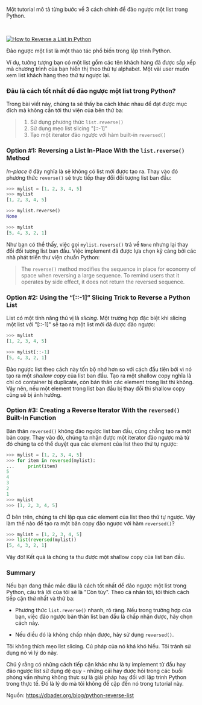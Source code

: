 Một tutorial mô tả từng bước về 3 cách chính để đảo ngược một list trong Python.

<br>

[![How to Reverse a List in Python](https://i.ytimg.com/vi/sGhY8dQdu4A/sddefault.jpg)]("https://www.youtube.com/watch?v=sGhY8dQdu4A")

Đảo ngược một list là một thao tác phổ biến trong lập trình Python.

Ví dụ, tưởng tượng bạn có một list gồm các tên khách hàng đã được sắp xếp mà chương trình của bạn hiển thị theo thứ tự alphabet. Một vài user muốn xem list khách hàng theo thứ tự ngược lại.

### Đâu là cách tốt nhất để đảo ngược một list trong Python?

Trong bài viết này, chúng ta sẽ thấy ba cách khác nhau để đạt được mục đích mà không cần tới thư viện của bên thứ ba:

>1. Sử dụng phương thức `list.reverse()`
>2. Sử dụng mẹo list slicing "[::-1]"
>3. Tạo một iterator đảo ngược với hàm built-in `reversed()`

### Option #1: Reversing a List In-Place With the `list.reverse()` Method

*In-place* ở đây nghĩa là sẽ không có list mới được tạo ra. Thay vào đó phương thức `reverse()` sẽ trực tiếp thay đổi đối tượng list ban đầu:

```Python
>>> mylist = [1, 2, 3, 4, 5]
>>> mylist
[1, 2, 3, 4, 5]

>>> mylist.reverse()
None

>>> mylist
[5, 4, 3, 2, 1]
```

Như bạn có thể thấy, việc gọi `mylist.reverse()` trả về `None` nhưng lại thay đổi đối tượng list ban đầu. Việc implement đã được lựa chọn kỹ càng bởi các nhà phát triển thư viện chuẩn Python:

>The `reverse()` method modifies the sequence in place for economy of space when reversing a large sequence. To remind users that it operates by side effect, it does not return the reversed sequence.

### Option #2: Using the “[::-1]” Slicing Trick to Reverse a Python List

List có một tính năng thú vị là *slicing*. Một trường hợp đặc biệt khi slicing một list với "[::-1]" sẽ tạo ra một list mới đã được đảo ngược:

```Python
>>> mylist
[1, 2, 3, 4, 5]

>>> mylist[::-1]
[5, 4, 3, 2, 1]
```

Đảo ngược list theo cách này tốn bộ nhớ hơn so với cách đầu tiên bởi vì nó tạo ra một *shallow copy* của list ban đầu. Tạo ra một shallow copy nghĩa là chỉ có container bị duplicate, còn bản thân các element trong list thì không. Vậy nên, nếu một element trong list ban đầu bị thay đổi thì shallow copy cũng sẽ bị ảnh hưởng.

### Option #3: Creating a Reverse Iterator With the `reversed()` Built-In Function

Bản thân `reversed()` không đảo ngược list ban đầu, cũng chẳng tạo ra một bản copy. Thay vào đó, chúng ta nhận được một iterator đảo ngược mà từ đó chúng ta có thể duyệt qua các element của list theo thứ tự ngược:

```Python
>>> mylist = [1, 2, 3, 4, 5]
>>> for item in reversed(mylist):
...     print(item)
5
4
3
2
1
>>> mylist
>>> [1, 2, 3, 4, 5]
```

Ở bên trên, chúng ta chỉ lặp qua các element của list theo thứ tự ngược. Vậy làm thế nào để tạo ra một bản copy đảo ngược với hàm `reversed()`?

```Python
>>> mylist = [1, 2, 3, 4, 5]
>>> list(reversed(mylist))
[5, 4, 3, 2, 1]
```

Vậy đó! Kết quả là chúng ta thu được một shallow copy của list ban đầu.

### Summary

Nếu bạn đang thắc mắc đâu là cách tốt nhất để đảo ngược một list trong Python, câu trả lời của tôi sẽ là "Còn tùy". Theo cá nhân tôi, tôi thích cách tiếp cận thứ nhất và thứ ba:

- Phương thức `list.reverse()` nhanh, rõ ràng. Nếu trong trường hợp của bạn, việc đảo ngược bản thân list ban đầu là chấp nhận được, hãy chọn cách này.

- Nếu điều đó là không chấp nhận được, hãy sử dụng `reversed()`.

Tôi không thích mẹo list slicing. Cú pháp của nó khá khó hiểu. Tôi tránh sử dụng nó vì lý do này.

Chú ý rằng có những cách tiếp cận khác như là tự implement từ đầu hay đảo ngược list sử dụng đệ quy - những cái hay được hỏi trong các buổi phỏng vấn nhưng không thực sự là giải pháp hay đối với lập trình Python trong thực tế. Đó là lý do mà tôi không đề cập đến nó trong tutorial này.

Nguồn: https://dbader.org/blog/python-reverse-list